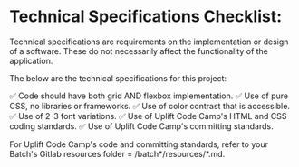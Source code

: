 # Technical Specifications Checklist:
Technical specifications are requirements on the implementation or design of a software. These do not necessarily affect the functionality of the application.

The below are the technical specifications for this project:

✅ Code should have both grid AND flexbox implementation.
✅ Use of pure CSS, no libraries or frameworks.
✅ Use of color contrast that is accessible.
✅ Use of 2-3 font variations.
✅ Use of Uplift Code Camp's HTML and CSS coding standards.
✅ Use of Uplift Code Camp's committing standards.

For Uplift Code Camp's code and committing standards, refer to your Batch's Gitlab resources folder = /batch*/resources/*.md.